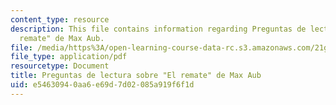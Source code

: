 ```yaml
---
content_type: resource
description: This file contains information regarding Preguntas de lectura sobre "El
  remate" de Max Aub.
file: /media/https%3A/open-learning-course-data-rc.s3.amazonaws.com/21g-716-introduction-to-contemporary-hispanic-literature-fall-2007/e54630940aa6e69d7d02085a919f6f1d_MIT21G_716F07_Prgnts_el.pdf
file_type: application/pdf
resourcetype: Document
title: Preguntas de lectura sobre "El remate" de Max Aub
uid: e5463094-0aa6-e69d-7d02-085a919f6f1d
---
```

